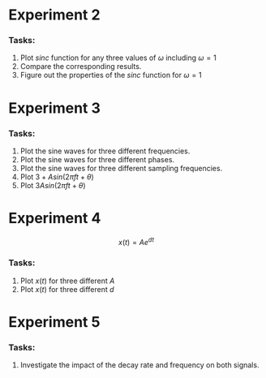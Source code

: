 # Experiment 2

### Tasks:
1. Plot $sinc$ function for any three values of $\omega$ including $\omega = 1$
2. Compare the corresponding results.
3. Figure out the properties of the $sinc$ function for $\omega = 1$

# Experiment 3

### Tasks:
1. Plot the sine waves for three different frequencies.
2. Plot the sine waves for three different phases.
3. Plot the sine waves for three different sampling frequencies.
4. Plot $3 + A sin{(2 \pi ft + \theta)}$
5. Plot $3 A sin{(2 \pi ft + \theta)}$

# Experiment 4
$$x(t) = Ae^{dt}$$

### Tasks:
1. Plot $x(t)$ for three different $A$
2. Plot $x(t)$ for three different $d$

# Experiment 5

### Tasks:
1. Investigate the impact of the decay rate and frequency on both signals.